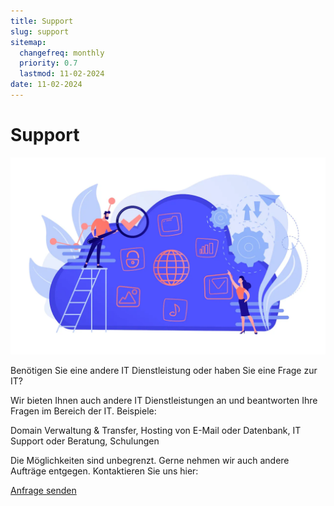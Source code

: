 ```yaml
---
title: Support
slug: support
sitemap:
  changefreq: monthly
  priority: 0.7
  lastmod: 11-02-2024
date: 11-02-2024
---
```


# Support

![Support](support.webp?resize=500)

Benötigen Sie eine andere IT Dienstleistung oder haben Sie eine Frage zur IT?

Wir bieten Ihnen auch andere IT Dienstleistungen an und beantworten Ihre Fragen im Bereich der IT. Beispiele:

Domain Verwaltung & Transfer, Hosting von E-Mail oder Datenbank, IT Support oder Beratung, Schulungen

Die Möglichkeiten sind unbegrenzt. Gerne nehmen wir auch andere Aufträge entgegen. Kontaktieren Sie uns hier:

[Anfrage senden](/über/kontakt?classes=btn,btn-secondary,btn-lg)
